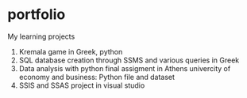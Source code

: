 # portfolio
My learning projects
1. Kremala game in Greek, python
2. SQL database creation through SSMS and various queries in Greek
3. Data analysis with python final assigment in Athens univercity of economy and business: Python file and dataset
4. SSIS and SSAS project in visual studio
   
